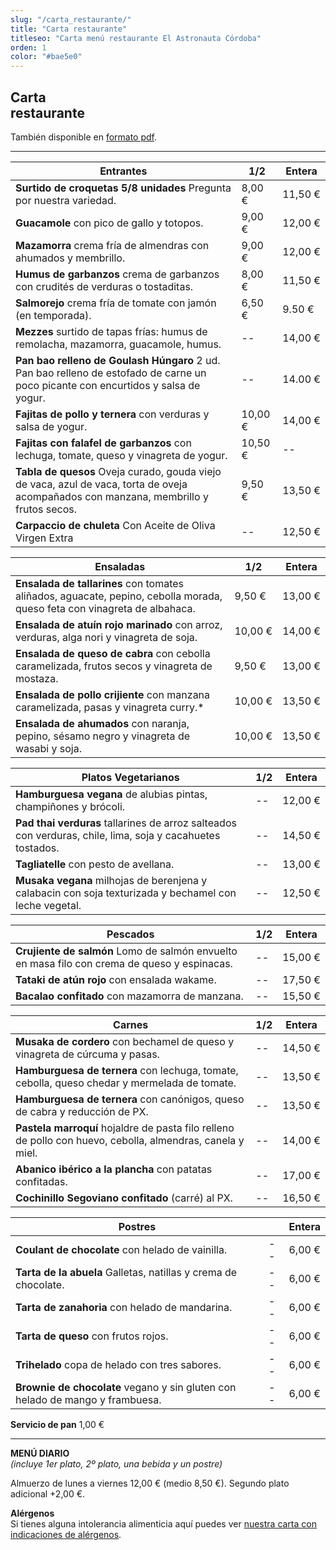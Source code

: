 ```yaml
---
slug: "/carta_restaurante/"
title: "Carta restaurante"
titleseo: "Carta menú restaurante El Astronauta Córdoba"
orden: 1
color: "#bae5e0"
---
```


## Carta<br>restaurante

También disponible en [formato pdf](/cartas_restaurante_web_2024.pdf).

---

|Entrantes                                                        |    1/2     | Entera  |
|-----------------------------------------------------------------|------------|---------|
|**Surtido de croquetas 5/8 unidades** Pregunta por nuestra variedad. | 8,00 € | 11,50 € |
|**Guacamole** con pico de gallo y totopos. | 9,00 € | 12,00 € |
|**Mazamorra** crema fría de almendras con ahumados y membrillo. | 9,00 € | 12,00 € |
|**Humus de garbanzos** crema de garbanzos con crudités de verduras o tostaditas. | 8,00 € | 11,50 € |
|**Salmorejo** crema fría de tomate con jamón (en temporada). | 6,50 € | 9.50 €  |
|**Mezzes** surtido de tapas frías: humus de remolacha, mazamorra, guacamole, humus. | -- | 14,00 € |
|**Pan bao relleno de Goulash Húngaro** 2 ud. Pan bao relleno de estofado de carne un poco picante con encurtidos y salsa de yogur. |--  | 14.00 € |
|**Fajitas de pollo y ternera** con verduras y salsa de yogur. | 10,00 € | 14,00 € |
|**Fajitas con falafel de garbanzos** con lechuga, tomate, queso y vinagreta de yogur. | 10,50 € | --      |
|**Tabla de quesos** Oveja curado, gouda viejo de vaca, azul de vaca, torta de oveja acompañados con manzana, membrillo y frutos secos. | 9,50 € | 13,50 € |
|**Carpaccio de chuleta** Con Aceite de Oliva Virgen Extra |  --   | 12,50 €  |

|Ensaladas |  1/2   |Entera |
|---|---|---|
|**Ensalada de tallarines** con tomates aliñados, aguacate, pepino, cebolla morada, queso feta con vinagreta de albahaca.       |9,50 €      |13,00 €|
|**Ensalada de atuín rojo marinado** con arroz, verduras, alga nori y vinagreta de soja.              |10,00 €      |14,00 €|
|**Ensalada de queso de cabra** con cebolla caramelizada, frutos secos y vinagreta de mostaza.             |9,50 €      |13,00 €|
|**Ensalada de pollo crijiente** con manzana caramelizada, pasas y vinagreta curry.*                                   |10,00 €      |13,50 €|
|**Ensalada de ahumados** con naranja, pepino, sésamo negro y vinagreta de wasabi y soja.                  |10,00 €      |13,50 €|

|Platos Vegetarianos                                              |    1/2     |Entera |
|-----------------------------------------------------------------|------------|-------|
|**Hamburguesa vegana** de alubias pintas, champiñones y brócoli.                                                                                                 |       --     |12,00 €|
|**Pad thai verduras** tallarines de arroz salteados con verduras, chile, lima, soja y cacahuetes tostados.                                                 |       --     |14,50 € |
|**Tagliatelle** con pesto de avellana.                                                                                        |--      |13,00 €|
|**Musaka vegana** milhojas de berenjena y calabacin con soja texturizada y bechamel con leche vegetal.                                 |        --    |12,50 €|

| Pescados                                                      |    1/2     |Entera |
|---------------------------------------------------------------|------------|-------|
| **Crujiente de salmón** Lomo de salmón envuelto en masa filo con crema de queso y espinacas. |     --       |15,00 €|
| **Tataki de atún rojo** con ensalada wakame.    |--     |17,50 €|
| **Bacalao confitado** con mazamorra de manzana.                  |  --  |15,50 €|

|Carnes                                                          |    1/2     |Entera |
|----------------------------------------------------------------|------------|-------|
|**Musaka de cordero** con bechamel de queso y vinagreta de cúrcuma y pasas.                                                               |--      |14,50 €|
|**Hamburguesa de ternera** con lechuga, tomate, cebolla, queso chedar y mermelada de tomate.                                                                                     |     --       |13,50 €|
| **Hamburguesa de ternera** con canónigos, queso de cabra y reducción de PX. |     --       |13,50 €|
| **Pastela marroquí** hojaldre de pasta filo relleno de pollo con huevo, cebolla, almendras, canela y miel. | --     | 14,00 € |
|**Abanico ibérico a la plancha** con patatas confitadas.                                                                                           |     --       |17,00 €|
|**Cochinillo Segoviano confitado** (carré) al PX.                                                                           |      --      |16,50 € |

|Postres                                                          |         |Entera |
|-----------------------------------------------------------------|------------|-------|
|**Coulant de chocolate** con helado de vainilla.                                                                                 |     --       |6,00 € |
| **Tarta de la abuela** Galletas, natillas y crema de chocolate. |      --      |6,00 € |
|**Tarta de zanahoria** con helado de mandarina.                                                                     |      --      |6,00 € |
|**Tarta de queso** con frutos rojos.                                                                                              |       --     |6,00 € |
|**Trihelado** copa de helado con tres sabores.                                                                                                     |        --    |6,00 € |
|**Brownie de chocolate** vegano y sin gluten con helado de mango y frambuesa.                                                                                                     |        --    |6,00 € |

**Servicio de pan**  1,00 €

---
**MENÚ DIARIO**  
*(incluye 1er plato, 2º plato, una bebida y un postre)*


Almuerzo de lunes a viernes 12,00 € (medio 8,50 €). Segundo plato adicional +2,00 €.


**Alérgenos**  
Si tienes alguna intolerancia alimenticia aquí puedes ver [nuestra carta con indicaciones de alérgenos](/cartas_restaurante_web_2024.pdf).
